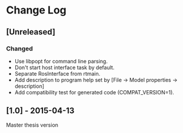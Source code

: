 # Change Log

## [Unreleased]
### Changed
- Use libpopt for command line parsing.
- Don't start host interface task by default.
- Separate RosInterface from rtmain.
- Add description to program help set by [File -> Model properties -> description]
- Add compatibility test for generated code (COMPAT_VERSION=1).

## [1.0] - 2015-04-13
Master thesis version

